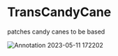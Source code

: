 # TransCandyCane
patches candy canes to be based

![Annotation 2023-05-11 172202](https://github.com/lunakittyyy/TransCandyCane/assets/17483712/1cfddf8c-5c77-4f2d-a2f6-ebcff6c35002)
